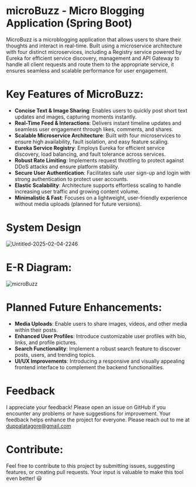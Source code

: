 # microBuzz - Micro Blogging Application (Spring Boot)

MicroBuzz is a microblogging application that allows users to share their thoughts and interact in real-time. Built using a microservice architecture with four distinct microservices, including a Registry service powered by Eureka for efficient service discovery, management and API Gateway to handle all client requests and route them to the appropriate service, it ensures seamless and scalable performance for user engagement.

# Key Features of MicroBuzz:

- **Concise Text & Image Sharing**: Enables users to quickly post short text updates and images, capturing moments instantly.
- **Real-Time Feed & Interactions**: Delivers instant timeline updates and seamless user engagement through likes, comments, and shares.
- **Scalable Microservice Architecture**: Built with four microservices to ensure high availability, fault isolation, and easy feature scaling.
- **Eureka Service Registry**: Employs Eureka for efficient service discovery, load balancing, and fault tolerance across services.
- **Robust Rate Limiting**: Implements request throttling to protect against DDoS attacks and ensure platform stability.
- **Secure User Authentication**: Facilitates safe user sign-up and login with strong authentication to protect user accounts.
- **Elastic Scalability**: Architecture supports effortless scaling to handle increasing user traffic and growing content volume.
- **Minimalistic & Fast**: Focuses on a lightweight, user-friendly experience without media uploads (planned for future versions).


# System Design

![Untitled-2025-02-04-2246](https://github.com/user-attachments/assets/ef5b079a-16fd-4a0f-b92f-1641678116d4)



# E-R Diagram:

![microBuzz](https://github.com/user-attachments/assets/40da50e8-1f59-4766-a4a7-56210cf6c39e)


# Planned Future Enhancements:
- **Media Uploads**: Enable users to share images, videos, and other media within their posts.
- **Enhanced User Profiles**: Introduce customizable user profiles with bio, links, and profile pictures.
- **Search Functionality**: Implement a robust search feature to discover posts, users, and trending topics.
- **UI/UX Improvements**: Introducing a responsive and visually appealing frontend interface to complement the backend functionalities.

# Feedback
I appreciate your feedback! Please open an issue on GitHub if you encounter any problems or have suggestions for improvement. Your feedback helps enhance the project for everyone. Please reach out to me at duppalatagore@gmail.com


# Contribute:
Feel free to contribute to this project by submitting issues, suggesting features, or creating pull requests. Your input is valuable to make this tool even better! 😃


